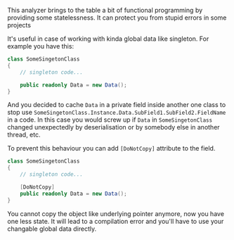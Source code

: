 This analyzer brings to the table a bit of functional programming by providing some statelessness.
It can protect you from stupid errors in some projects

It's useful in case of working with kinda global data like singleton. For example you have this:

```csharp
class SomeSingetonClass
{
    // singleton code...

    public readonly Data = new Data();
}
```

And you decided to cache `Data` in a private field inside another one class to stop use `SomeSingetonClass.Instance.Data.SubField1.SubField2.FieldName` in a code. In this case you would screw up if `Data` in `SomeSingetonClass` changed unexpectedly by deserialisation or by somebody else in another thread, etc.

To prevent this behaviour you can add `[DoNotCopy]` attribute to the field. 

```csharp
class SomeSingetonClass
{
    // singleton code...

    [DoNotCopy]
    public readonly Data = new Data();
}
```
You cannot copy the object like underlying pointer anymore, now you have one less state.
It will lead to a compilation error and you'll have to use your changable global data directly.
